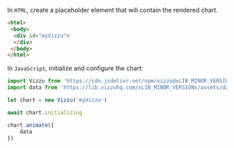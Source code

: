 In `HTML`, create a placeholder element that will contain the rendered chart.

```html
<html>
 <body>
  <div id="myVizzu">
  </div>
 </body>
</html>

```

In `JavaScript`, initialize and configure the chart:

```javascript
import Vizzu from 'https://cdn.jsdelivr.net/npm/vizzu@xLIB_MINOR_VERSIONx/dist/vizzu.min.js'
import data from 'https://lib.vizzuhq.com/xLIB_MINOR_VERSIONx/assets/data/music_data.js'

let chart = new Vizzu('myVizzu')

await chart.initializing

chart.animate({
    data
})
```
